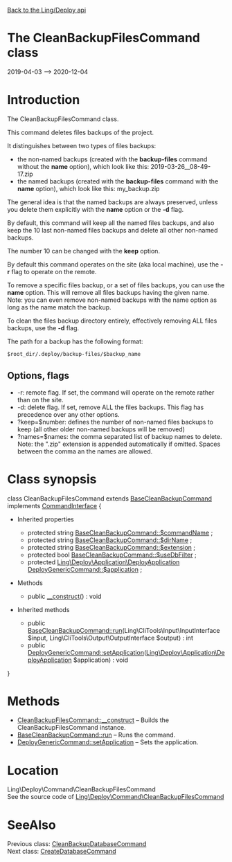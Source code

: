 [Back to the Ling/Deploy api](https://github.com/lingtalfi/Deploy/blob/master/doc/api/Ling/Deploy.md)



The CleanBackupFilesCommand class
================
2019-04-03 --> 2020-12-04






Introduction
============

The CleanBackupFilesCommand class.

This command deletes files backups of the project.


It distinguishes between two types of files backups:

- the non-named backups (created with the **backup-files** command without the **name** option), which look like this: 2019-03-26__08-49-17.zip
- the named backups (created with the **backup-files** command with the **name** option), which look like this: my_backup.zip

The general idea is that the named backups are always preserved, unless you delete them explicitly with the **name** option or the **-d** flag.


By default, this command will keep all the named files backups, and also keep the 10 last non-named files backups and delete all other non-named backups.

The number 10 can be changed with the **keep** option.

By default this command operates on the site (aka local machine), use the **-r** flag to operate on the remote.


To remove a specific files backup, or a set of files backups, you can use the **name** option.
This will remove all files backups having the given name.
Note: you can even remove non-named backups with the name option as long as the name match the backup.


To clean the files backup directory entirely, effectively removing ALL files backups, use the **-d** flag.



The path for a backup has the following format:

```txt
$root_dir/.deploy/backup-files/$backup_name
```




Options, flags
------------
- -r: remote flag. If set, the command will operate on the remote rather than on the site.
- -d: delete flag. If set, remove ALL the files backups. This flag has precedence over any other options.
- ?keep=$number: defines the number of non-named files backups to keep (all other older non-named backups will be removed)
- ?names=$names: the comma separated list of backup names to delete. Note: the ".zip" extension is appended automatically if omitted.
                 Spaces between the comma an the names are allowed.



Class synopsis
==============


class <span class="pl-k">CleanBackupFilesCommand</span> extends [BaseCleanBackupCommand](https://github.com/lingtalfi/Deploy/blob/master/doc/api/Ling/Deploy/Command/BaseCleanBackupCommand.md) implements [CommandInterface](https://github.com/lingtalfi/CliTools/blob/master/doc/api/Ling/CliTools/Command/CommandInterface.md) {

- Inherited properties
    - protected string [BaseCleanBackupCommand::$commandName](#property-commandName) ;
    - protected string [BaseCleanBackupCommand::$dirName](#property-dirName) ;
    - protected string [BaseCleanBackupCommand::$extension](#property-extension) ;
    - protected bool [BaseCleanBackupCommand::$useDbFilter](#property-useDbFilter) ;
    - protected [Ling\Deploy\Application\DeployApplication](https://github.com/lingtalfi/Deploy/blob/master/doc/api/Ling/Deploy/Application/DeployApplication.md) [DeployGenericCommand::$application](#property-application) ;

- Methods
    - public [__construct](https://github.com/lingtalfi/Deploy/blob/master/doc/api/Ling/Deploy/Command/CleanBackupFilesCommand/__construct.md)() : void

- Inherited methods
    - public [BaseCleanBackupCommand::run](https://github.com/lingtalfi/Deploy/blob/master/doc/api/Ling/Deploy/Command/BaseCleanBackupCommand/run.md)(Ling\CliTools\Input\InputInterface $input, Ling\CliTools\Output\OutputInterface $output) : int
    - public [DeployGenericCommand::setApplication](https://github.com/lingtalfi/Deploy/blob/master/doc/api/Ling/Deploy/Command/DeployGenericCommand/setApplication.md)([Ling\Deploy\Application\DeployApplication](https://github.com/lingtalfi/Deploy/blob/master/doc/api/Ling/Deploy/Application/DeployApplication.md) $application) : void

}






Methods
==============

- [CleanBackupFilesCommand::__construct](https://github.com/lingtalfi/Deploy/blob/master/doc/api/Ling/Deploy/Command/CleanBackupFilesCommand/__construct.md) &ndash; Builds the CleanBackupFilesCommand instance.
- [BaseCleanBackupCommand::run](https://github.com/lingtalfi/Deploy/blob/master/doc/api/Ling/Deploy/Command/BaseCleanBackupCommand/run.md) &ndash; Runs the command.
- [DeployGenericCommand::setApplication](https://github.com/lingtalfi/Deploy/blob/master/doc/api/Ling/Deploy/Command/DeployGenericCommand/setApplication.md) &ndash; Sets the application.





Location
=============
Ling\Deploy\Command\CleanBackupFilesCommand<br>
See the source code of [Ling\Deploy\Command\CleanBackupFilesCommand](https://github.com/lingtalfi/Deploy/blob/master/Command/CleanBackupFilesCommand.php)



SeeAlso
==============
Previous class: [CleanBackupDatabaseCommand](https://github.com/lingtalfi/Deploy/blob/master/doc/api/Ling/Deploy/Command/CleanBackupDatabaseCommand.md)<br>Next class: [CreateDatabaseCommand](https://github.com/lingtalfi/Deploy/blob/master/doc/api/Ling/Deploy/Command/CreateDatabaseCommand.md)<br>
